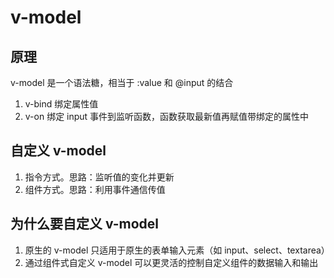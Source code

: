# v-model

## 原理

v-model 是一个语法糖，相当于 :value 和 @input 的结合

1. v-bind 绑定属性值
2. v-on 绑定 input 事件到监听函数，函数获取最新值再赋值带绑定的属性中

## 自定义 v-model

1. 指令方式。思路：监听值的变化并更新
2. 组件方式。思路：利用事件通信传值

## 为什么要自定义 v-model

1. 原生的 v-model 只适用于原生的表单输入元素（如 input、select、textarea）
2. 通过组件式自定义 v-model 可以更灵活的控制自定义组件的数据输入和输出
